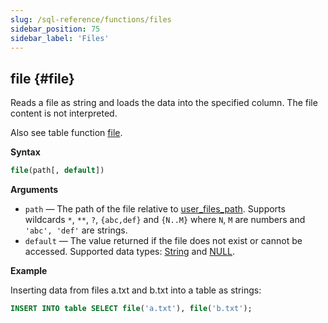 ```yaml
---
slug: /sql-reference/functions/files
sidebar_position: 75
sidebar_label: 'Files'
---
```


## file {#file}

Reads a file as string and loads the data into the specified column. The file content is not interpreted.

Also see table function [file](../table-functions/file.md).

**Syntax**

``` sql
file(path[, default])
```

**Arguments**

- `path` — The path of the file relative to [user_files_path](../../operations/server-configuration-parameters/settings.md#user_files_path). Supports wildcards `*`, `**`, `?`, `{abc,def}` and `{N..M}` where `N`, `M` are numbers and `'abc', 'def'` are strings.
- `default` — The value returned if the file does not exist or cannot be accessed. Supported data types: [String](../data-types/string.md) and [NULL](/operations/settings/formats#input_format_null_as_default).

**Example**

Inserting data from files a.txt and b.txt into a table as strings:

``` sql
INSERT INTO table SELECT file('a.txt'), file('b.txt');
```
